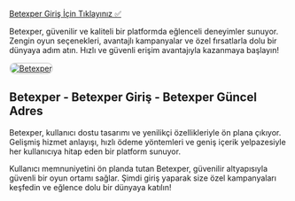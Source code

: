 <a href="http://www.redly.vip/3A5tsFl">Betexper Giriş İçin Tıklayınız ✅</a>

<p>Betexper, güvenilir ve kaliteli bir platformda eğlenceli deneyimler sunuyor. Zengin oyun seçenekleri, avantajlı kampanyalar ve özel fırsatlarla dolu bir dünyaya adım atın. Hızlı ve güvenli erişim avantajıyla kazanmaya başlayın!</p>

<a href="http://www.redly.vip/3A5tsFl" title="Betexper">
  <img src="https://i.ibb.co/MkY55wf/photo-2025-01-15-16-52-46.jpg" alt="Betexper" style="max-width: 100%; border: 2px solid #ddd; border-radius: 10px;">
</a>

<h2>Betexper - Betexper Giriş - Betexper Güncel Adres</h2>

<p>Betexper, kullanıcı dostu tasarımı ve yenilikçi özellikleriyle ön plana çıkıyor. Gelişmiş hizmet anlayışı, hızlı ödeme yöntemleri ve geniş içerik yelpazesiyle her kullanıcıya hitap eden bir platform sunuyor.</p>

<p>Kullanıcı memnuniyetini ön planda tutan Betexper, güvenilir altyapısıyla güvenli bir oyun ortamı sağlar. Şimdi giriş yaparak size özel kampanyaları keşfedin ve eğlence dolu bir dünyaya katılın!</p>
